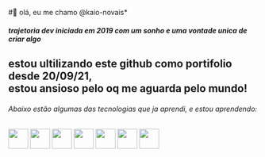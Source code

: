  #👋 olá, eu me chamo @kaio-novais*
##### trajetoria dev iniciada em 2019 com um sonho e uma vontade unica de criar algo
estou ultilizando este github como portifolio desde 20/09/21,  
estou ansioso pelo oq me aguarda
pelo mundo!
-------------------------------------------------------
###### Abaixo estão algumas das tecnologias que ja aprendi, e estou aprendendo:

<img src="https://cdn.jsdelivr.net/gh/devicons/devicon/icons/css3/css3-original.svg"  width=40px height=40px/>
<img src="https://cdn.jsdelivr.net/gh/devicons/devicon/icons/elixir/elixir-original.svg" width=40px height=40px />
<img src="https://cdn.jsdelivr.net/gh/devicons/devicon/icons/github/github-original.svg" width=40px height=40px/>
<img src="https://cdn.jsdelivr.net/gh/devicons/devicon/icons/html5/html5-original.svg" width=40px height=40px/>
<img src="https://cdn.jsdelivr.net/gh/devicons/devicon/icons/javascript/javascript-original.svg" width=40px height=40px/>
<img src="https://cdn.jsdelivr.net/gh/devicons/devicon/icons/mysql/mysql-original.svg" width=40px height=40px/>
<img src="https://cdn.jsdelivr.net/gh/devicons/devicon/icons/react/react-original.svg" width=40px height=40px/>
                             
          
